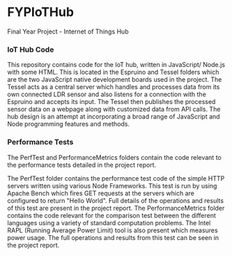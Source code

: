 # FYPIoTHub
Final Year Project -  Internet of Things Hub

### IoT Hub Code
This repository contains code for the IoT hub, written in JavaScript/ Node.js with some HTML. This is located in the Espruino and Tessel folders which are the two JavaScript native development boards used in the project. 
The Tessel acts as a central server which handles and processes data from its own connected LDR sensor and also listens for a connection with the Espruino and accepts its input. The Tessel then publishes the processed sensor data on a webpage along with customized data from API calls. The hub design is an attempt at incorporating a broad range of JavaScript and Node programming features and methods. 

### Performance Tests
The PerfTest and PerformanceMetrics folders contain the code relevant to the performance tests detailed in the project report. 

The PerfTest folder contains the performance test code of the simple HTTP servers written using various Node Frameworks. This test is run by using Apache Bench which fires GET requests at the servers which are configured to return "Hello World". Full details of the operations and results of this test are present in the project report.
The PerformanceMetrics folder contains the code relevant for the comparison test between the different languages using a variety of standard computation problems. The Intel RAPL (Running Average Power Limit) tool is also present which measures power usage. The full operations and results from this test can be seen in the project report.
